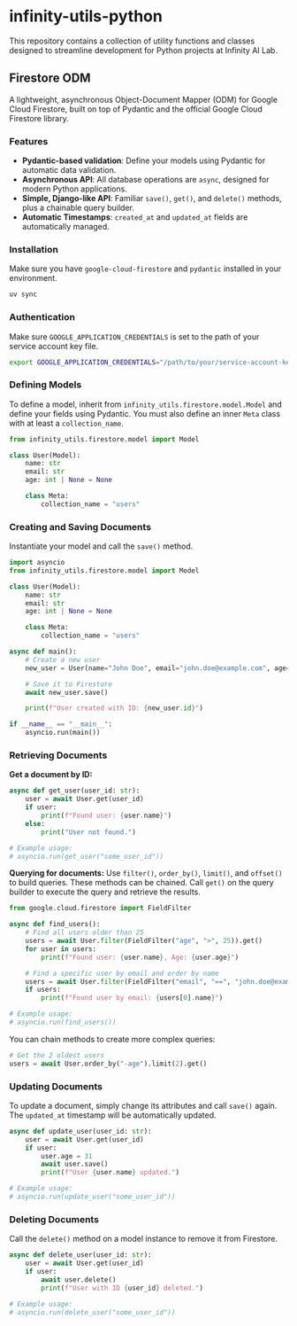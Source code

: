 # infinity-utils-python

This repository contains a collection of utility functions and classes designed to streamline development for Python projects at Infinity AI Lab.

## Firestore ODM

A lightweight, asynchronous Object-Document Mapper (ODM) for Google Cloud Firestore, built on top of Pydantic and the official Google Cloud Firestore library.

### Features

- **Pydantic-based validation**: Define your models using Pydantic for automatic data validation.
- **Asynchronous API**: All database operations are `async`, designed for modern Python applications.
- **Simple, Django-like API**: Familiar `save()`, `get()`, and `delete()` methods, plus a chainable query builder.
- **Automatic Timestamps**: `created_at` and `updated_at` fields are automatically managed.

### Installation

Make sure you have `google-cloud-firestore` and `pydantic` installed in your environment.

```bash
uv sync
```

### Authentication

Make sure `GOOGLE_APPLICATION_CREDENTIALS` is set to the path of your service account key file.

```bash
export GOOGLE_APPLICATION_CREDENTIALS="/path/to/your/service-account-key.json"
```

### Defining Models

To define a model, inherit from `infinity_utils.firestore.model.Model` and define your fields using Pydantic. You must also define an inner `Meta` class with at least a `collection_name`.

```python
from infinity_utils.firestore.model import Model

class User(Model):
    name: str
    email: str
    age: int | None = None

    class Meta:
        collection_name = "users"
```

### Creating and Saving Documents

Instantiate your model and call the `save()` method.

```python
import asyncio
from infinity_utils.firestore.model import Model

class User(Model):
    name: str
    email: str
    age: int | None = None

    class Meta:
        collection_name = "users"

async def main():
    # Create a new user
    new_user = User(name="John Doe", email="john.doe@example.com", age=30)

    # Save it to Firestore
    await new_user.save()

    print(f"User created with ID: {new_user.id}")

if __name__ == "__main__":
    asyncio.run(main())
```

### Retrieving Documents

**Get a document by ID:**

```python
async def get_user(user_id: str):
    user = await User.get(user_id)
    if user:
        print(f"Found user: {user.name}")
    else:
        print("User not found.")

# Example usage:
# asyncio.run(get_user("some_user_id"))
```

**Querying for documents:**
Use `filter()`, `order_by()`, `limit()`, and `offset()` to build queries. These methods can be chained. Call `get()` on the query builder to execute the query and retrieve the results.

```python
from google.cloud.firestore import FieldFilter

async def find_users():
    # Find all users older than 25
    users = await User.filter(FieldFilter("age", ">", 25)).get()
    for user in users:
        print(f"Found user: {user.name}, Age: {user.age}")

    # Find a specific user by email and order by name
    users = await User.filter(FieldFilter("email", "==", "john.doe@example.com")).order_by("name").get()
    if users:
        print(f"Found user by email: {users[0].name}")

# Example usage:
# asyncio.run(find_users())
```

You can chain methods to create more complex queries:

```python
# Get the 2 oldest users
users = await User.order_by("-age").limit(2).get()
```

### Updating Documents

To update a document, simply change its attributes and call `save()` again. The `updated_at` timestamp will be automatically updated.

```python
async def update_user(user_id: str):
    user = await User.get(user_id)
    if user:
        user.age = 31
        await user.save()
        print(f"User {user.name} updated.")

# Example usage:
# asyncio.run(update_user("some_user_id"))
```

### Deleting Documents

Call the `delete()` method on a model instance to remove it from Firestore.

```python
async def delete_user(user_id: str):
    user = await User.get(user_id)
    if user:
        await user.delete()
        print(f"User with ID {user_id} deleted.")

# Example usage:
# asyncio.run(delete_user("some_user_id"))
```
